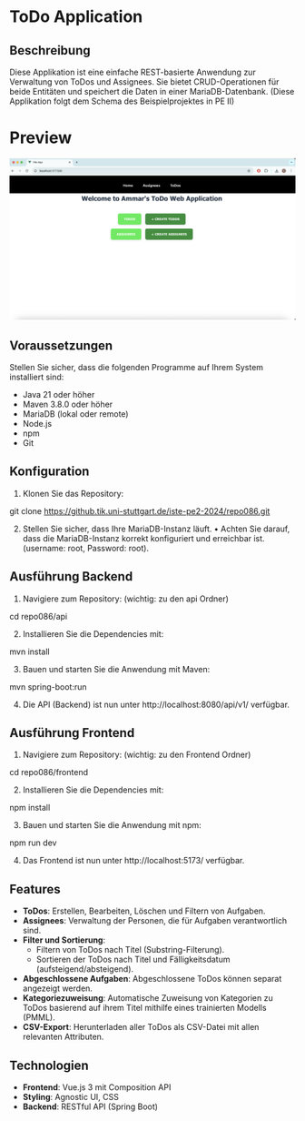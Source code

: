 # ToDo Application

## Beschreibung

Diese Applikation ist eine einfache REST-basierte Anwendung zur Verwaltung von ToDos und Assignees. Sie bietet CRUD-Operationen für beide Entitäten und speichert die Daten in einer MariaDB-Datenbank.
(Diese Applikation folgt dem Schema des Beispielprojektes in PE II)

# Preview

![App Preview](./images/Preview.png)

## Voraussetzungen

Stellen Sie sicher, dass die folgenden Programme auf Ihrem System installiert sind:

- Java 21 oder höher
- Maven 3.8.0 oder höher
- MariaDB (lokal oder remote)
- Node.js
- npm
- Git

## Konfiguration

1. Klonen Sie das Repository:

git clone https://github.tik.uni-stuttgart.de/iste-pe2-2024/repo086.git

2. Stellen Sie sicher, dass Ihre MariaDB-Instanz läuft.
   • Achten Sie darauf, dass die MariaDB-Instanz korrekt konfiguriert und erreichbar ist. (username: root, Password: root).

## Ausführung Backend

1. Navigiere zum Repository: (wichtig: zu den api Ordner)

cd repo086/api

2. Installieren Sie die Dependencies mit:

mvn install

3. Bauen und starten Sie die Anwendung mit Maven:

mvn spring-boot:run

4. Die API (Backend) ist nun unter http://localhost:8080/api/v1/ verfügbar.

## Ausführung Frontend

1. Navigiere zum Repository: (wichtig: zu den Frontend Ordner)

cd repo086/frontend

2. Installieren Sie die Dependencies mit:

npm install

3. Bauen und starten Sie die Anwendung mit npm:

npm run dev

4. Das Frontend ist nun unter http://localhost:5173/ verfügbar.

## Features

- **ToDos**: Erstellen, Bearbeiten, Löschen und Filtern von Aufgaben.
- **Assignees**: Verwaltung der Personen, die für Aufgaben verantwortlich sind.
- **Filter und Sortierung**:
  - Filtern von ToDos nach Titel (Substring-Filterung).
  - Sortieren der ToDos nach Titel und Fälligkeitsdatum (aufsteigend/absteigend).
- **Abgeschlossene Aufgaben**: Abgeschlossene ToDos können separat angezeigt werden.
- **Kategoriezuweisung**: Automatische Zuweisung von Kategorien zu ToDos basierend auf ihrem Titel mithilfe eines trainierten Modells (PMML).
- **CSV-Export**: Herunterladen aller ToDos als CSV-Datei mit allen relevanten Attributen.

## Technologien

- **Frontend**: Vue.js 3 mit Composition API
- **Styling**: Agnostic UI, CSS
- **Backend**: RESTful API (Spring Boot)
